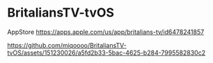 # BritaliansTV-tvOS

AppStore
https://apps.apple.com/us/app/britalians-tv/id6478241857

https://github.com/miqoooo/BritaliansTV-tvOS/assets/151230026/a5fd2b33-5bac-4625-b284-7995582830c2

